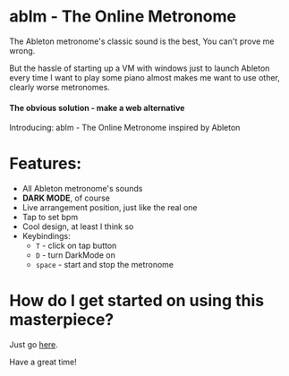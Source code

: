 # ablm - The Online Metronome

The Ableton metronome's classic sound is the best, You can't prove me wrong.

But the hassle of starting up a VM with windows just to launch Ableton every time I want to play some piano almost makes me want to use other, clearly worse metronomes.

#### The obvious solution - make a web alternative

Introducing: ablm - The Online Metronome inspired by Ableton


# Features:
- All Ableton metronome's sounds
- **DARK MODE**, of course
- Live arrangement position, just like the real one
- Tap to set bpm
- Cool design, at least I think so
- Keybindings:
    - `T` - click on tap button
    - `D` - turn DarkMode on
    - `space` - start and stop the metronome

# How do I get started on using this masterpiece?

Just go [here](https://franeklubi.github.io/ablm/).

Have a great time!
